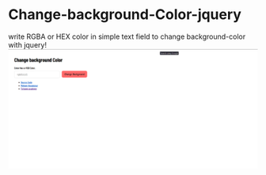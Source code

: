 # Change-background-Color-jquery
write RGBA or HEX color in simple text field to change background-color with jquery!
![Screenshot 1 from Change-background-Color-jquery](https://raw.githubusercontent.com/mohsen-hasanpour/Change-background-Color-jquery/main/screenshots/screenshot-1.png)
